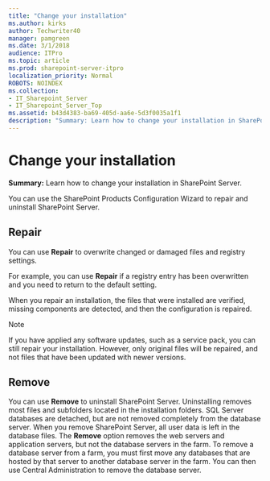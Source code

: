 ```yaml
---
title: "Change your installation"
ms.author: kirks
author: Techwriter40
manager: pamgreen
ms.date: 3/1/2018
audience: ITPro
ms.topic: article
ms.prod: sharepoint-server-itpro
localization_priority: Normal
ROBOTS: NOINDEX
ms.collection:
- IT_Sharepoint_Server
- IT_Sharepoint_Server_Top
ms.assetid: b43d4383-ba69-405d-aa6e-5d3f0035a1f1
description: "Summary: Learn how to change your installation in SharePoint Server."
---
```


# Change your installation

 **Summary:** Learn how to change your installation in SharePoint Server. 
  
You can use the SharePoint Products Configuration Wizard to repair and uninstall SharePoint Server.
  
## Repair

You can use **Repair** to overwrite changed or damaged files and registry settings. 
  
For example, you can use **Repair** if a registry entry has been overwritten and you need to return to the default setting. 
  
When you repair an installation, the files that were installed are verified, missing components are detected, and then the configuration is repaired.
  
> [!NOTE]
> If you have applied any software updates, such as a service pack, you can still repair your installation. However, only original files will be repaired, and not files that have been updated with newer versions. 
  
## Remove

You can use **Remove** to uninstall SharePoint Server. Uninstalling removes most files and subfolders located in the installation folders. SQL Server databases are detached, but are not removed completely from the database server. When you remove SharePoint Server, all user data is left in the database files. The **Remove** option removes the web servers and application servers, but not the database servers in the farm. To remove a database server from a farm, you must first move any databases that are hosted by that server to another database server in the farm. You can then use Central Administration to remove the database server. 
  

